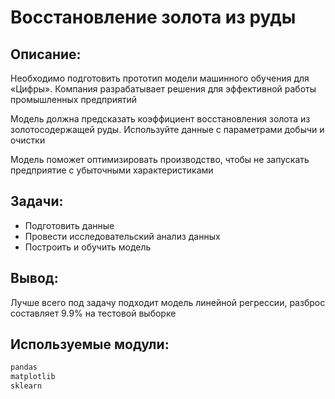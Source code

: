 # Восстановление золота из руды

## Описание:

Необходимо подготовить прототип модели машинного обучения для «Цифры». Компания разрабатывает решения для эффективной работы промышленных предприятий 

Модель должна предсказать коэффициент восстановления золота из золотосодержащей руды. Используйте данные с параметрами добычи и очистки 

Модель поможет оптимизировать производство, чтобы не запускать предприятие с убыточными характеристиками 

## Задачи:

- Подготовить данные
- Провести исследовательский анализ данных
- Построить и обучить модель 

## Вывод:

Лучше всего под задачу подходит модель линейной регрессии, разброс составляет 9.9% на тестовой выборке

## Используемые модули:

```python
pandas
matplotlib
sklearn
```
